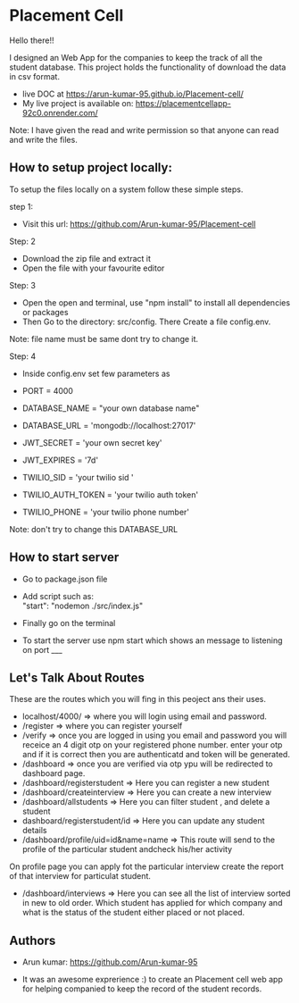 
# Placement Cell

Hello there!! 
 
I designed an Web App for the companies to keep the track of all the student database. This project holds the functionality of download the data in csv format.

 - live DOC at https://arun-kumar-95.github.io/Placement-cell/
 - My live project is available on: https://placementcellapp-92c0.onrender.com/

Note: I have given the read and write permission so that anyone can read and write the files.


## How to setup project locally:

To setup the files locally on a system follow these simple steps.

step 1: 

- Visit this url: https://github.com/Arun-kumar-95/Placement-cell


Step: 2

- Download the zip file and extract it 
- Open the file with your favourite editor

Step: 3

- Open the open and terminal, use "npm install" to install all dependencies or packages
- Then Go to the directory: src/config. There Create a file config.env. 


Note: file name must be same dont try to change it.


Step: 4

- Inside config.env set few parameters as
- PORT = 4000
- DATABASE_NAME = "your own database name"
- DATABASE_URL = 'mongodb://localhost:27017'
- JWT_SECRET = 'your own secret key'
- JWT_EXPIRES = '7d'


- TWILIO_SID = 'your twilio sid '
- TWILIO_AUTH_TOKEN = 'your twilio auth token'
- TWILIO_PHONE = 'your twilio phone number'

Note: don't try to change this  DATABASE_URL





## How to start server

- Go to package.json file
- Add script such as:  
"start": "nodemon ./src/index.js"

- Finally go on the terminal 
- To start the server use npm start which shows an message to listening on port ___
## Let's Talk About Routes

These are the routes which you will fing in this peoject ans their uses.

- localhost/4000/ => where you will login using email and password.
- /register => where you can register yourself
- /verify => once you are logged in using you email and password you will receice an 4 digit otp on your registered phone number.
enter your otp and if it is correct then you are authenticatd and token will be generated.
- /dashboard => once you are verified via otp ypu will be redirected to dashboard page.
- /dashboard/registerstudent => Here you can register a new student
- /dashboard/createinterview => Here you can create a new interview
- /dashboard/allstudents => Here you can filter student , and delete a student
- dashboard/registerstudent/id => Here you can update any student details
- /dashboard/profile/uid=id&name=name  =>  This route will send to the profile of the particular student andcheck his/her activity

On profile page you can apply fot the particular interview create the report of that interview for particulat student.

- /dashboard/interviews => Here you can see all the list of interview sorted in new to old order. Which student has applied for which company and what is the status of the student either placed or not placed.


## Authors

- Arun kumar: https://github.com/Arun-kumar-95

- It was an awesome exprerience :) to create an Placement cell web app for helping companied to keep the record of the student records.


